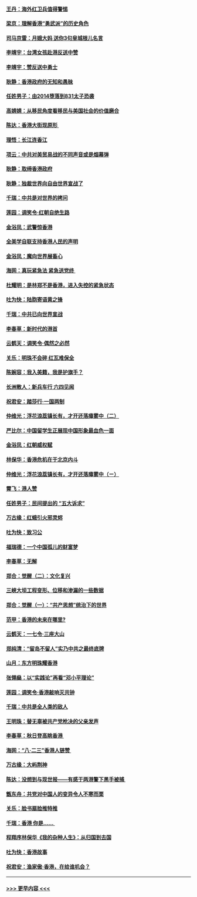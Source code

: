 #### [王丹：海外红卫兵值得警惕](../pages/nsc993/n11498138.md?t=09042033) 
#### [梁京：理解香港“勇武派”的历史角色](../pages/nsc993/n11498006.md?t=09042033) 
#### [司马京雷：月娥大妈  送你3句皇城根儿名言](../pages/nsc993/n11497885.md?t=09042033) 
#### [李靖宇：台湾女孩赴港反送中赞](../pages/nsc993/n11497721.md?t=09042033) 
#### [李靖宇：赞反送中勇士](../pages/nsc993/n11497452.md?t=09042033) 
#### [耿静：香港政府的无知和愚昧](../pages/nsc993/n11494238.md?t=09042033) 
#### [任姓男子：由2014堕落到831太子恐袭](../pages/nsc993/n11496683.md?t=09042033) 
#### [高婧婧：从移民角度看移民与美国社会的价值磨合](../pages/nsc993/n11495757.md?t=09042033) 
#### [陈达：香港大街现原形 ](../pages/nsc993/n11495441.md?t=09042033) 
#### [理悟：长江连香江](../pages/nsc993/n11495377.md?t=09042033) 
#### [项云：中共对美贸易战的不同声音或是烟幕弹](../pages/nsc993/n11494929.md?t=09042033) 
#### [耿静：取缔香港政府](../pages/nsc993/n11494218.md?t=09042033) 
#### [耿静：独裁世界向自由世界宣战了](../pages/nsc993/n11494190.md?t=09042033) 
#### [千瑞：中共是对世界的拷问](../pages/nsc993/n11493021.md?t=09042033) 
#### [莲园：调笑令‧红朝自绝生路](../pages/nsc993/n11493011.md?t=09042033) 
#### [金浴凤：武警惊香港](../pages/nsc993/n11492994.md?t=09042033) 
#### [全美学自联支持香港人民的声明](../pages/nsc993/n11492630.md?t=09042033) 
#### [金浴凤：魔向世界展畜心](../pages/nsc993/n11492599.md?t=09042033) 
#### [海网：真玩紧急法 紧急送党终 ](../pages/nsc993/n11492535.md?t=09042033) 
#### [杜耀明：是林郑不是香港，进入失控的紧急状态](../pages/nsc993/n11491420.md?t=09042033) 
#### [吐为快：陆胞寄语黄之锋](../pages/nsc993/n11491117.md?t=09042033) 
#### [千瑞：中共已向世界宣战](../pages/nsc993/n11490123.md?t=09042033) 
#### [李春草：新时代的港首](../pages/nsc993/n11489864.md?t=09042033) 
#### [云鹤天：调笑令·偶然之必然](../pages/nsc993/n11489701.md?t=09042033) 
#### [关乐：明珠不会碎 红瓦难保全](../pages/nsc993/n11489647.md?t=09042033) 
#### [陈婉容：我入美籍，我是护旗手？](../pages/nsc993/n11487908.md?t=09042033) 
#### [长洲散人：新兵车行 六四见闻](../pages/nsc993/n11487729.md?t=09042033) 
#### [祝君安：踏莎行‧一国两制](../pages/nsc993/n11487699.md?t=09042033) 
#### [仲维光：浮花浪蕊镇长有，才开还落瘴雾中（二）](../pages/nsc993/n11483286.md?t=09042033) 
#### [严比尔：中国留学生正展现中国形象最血色一面](../pages/nsc993/n11485145.md?t=09042033) 
#### [金浴凤：红朝威权赋](../pages/nsc993/n11485191.md?t=09042033) 
#### [林保华：香港危机在于北京内斗](../pages/nsc993/n11484593.md?t=09042033) 
#### [仲维光：浮花浪蕊镇长有，才开还落瘴雾中（ㄧ）](../pages/nsc993/n11483259.md?t=09042033) 
#### [霄飞：港人赞](../pages/nsc993/n11482957.md?t=09042033) 
#### [任姓男子：民间提出的 “五大诉求”](../pages/nsc993/n11482897.md?t=09042033) 
#### [万古缘：红蛾引火邪灵烬](../pages/nsc993/n11482886.md?t=09042033) 
#### [吐为快：致习公](../pages/nsc993/n11482867.md?t=09042033) 
#### [福瑞德：一个中国孤儿的财富梦](../pages/nsc993/n11482817.md?t=09042033) 
#### [李春草：无解](../pages/nsc993/n11482791.md?t=09042033) 
#### [郑合：觉醒（二）：文化复兴](../pages/nsc993/n11478025.md?t=09042033) 
#### [三峡大坝工程变形、位移和渗漏的一些数据](../pages/nsc993/n11478232.md?t=09042033) 
#### [郑合：觉醒（一）：“共产思想”统治下的世界](../pages/nsc993/n11477663.md?t=09042033) 
#### [范甲：香港的未来在哪里?](../pages/nsc993/n11477249.md?t=09042033) 
#### [云鹤天：一七令·三座大山](../pages/nsc993/n11477192.md?t=09042033) 
#### [郑纯清：“留岛不留人”实乃中共之最终底牌](../pages/nsc993/n11476160.md?t=09042033) 
#### [山月：东方明珠耀香港](../pages/nsc993/n11476077.md?t=09042033) 
#### [张翎燊：以“实践论”再看“邓小平理论”](../pages/nsc993/n11475733.md?t=09042033) 
#### [莲园：调笑令‧香港敲响灭共钟](../pages/nsc993/n11475723.md?t=09042033) 
#### [千瑞：中共是全人类的敌人](../pages/nsc993/n11475329.md?t=09042033) 
#### [王明珠：替无辜被共产党枪决的父亲发声](../pages/nsc993/n11474570.md?t=09042033) 
#### [李春草：秋日登高眺香港 ](../pages/nsc993/n11474491.md?t=09042033) 
#### [海网：“八·二三”香港人链赞 ](../pages/nsc993/n11474538.md?t=09042033) 
#### [万古缘：大屿荆神](../pages/nsc993/n11474401.md?t=09042033) 
#### [陈达：没想到与现世报——有感于两港警下黑手被捕 ](../pages/nsc993/n11472557.md?t=09042033) 
#### [甑东舟：共党对中国人的变异令人不寒而栗](../pages/nsc993/n11472496.md?t=09042033) 
#### [关乐：脸书扇脸推特推](../pages/nsc993/n11472488.md?t=09042033) 
#### [千瑞：香港  你是…… ](../pages/nsc993/n11472459.md?t=09042033) 
#### [程翔序林保华《我的杂种人生》：从归国到去国](../pages/nsc993/n11472369.md?t=09042033) 
#### [吐为快：香港故事](../pages/nsc993/n11471931.md?t=09042033) 
#### [祝君安：渔家傲‧香港，在给谁机会？](../pages/nsc993/n11469718.md?t=09042033) 

----
#### [ >>> 更早内容 <<< ](../indexes/nsc993-earlier.md)
